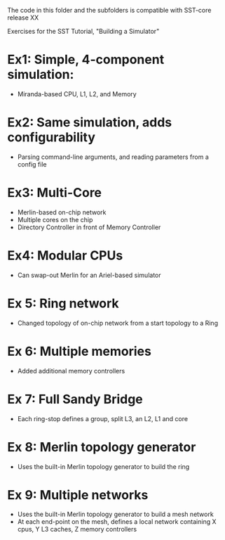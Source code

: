 The code in this folder and the subfolders is compatible with SST-core release XX

Exercises for the SST Tutorial, "Building a Simulator"

# Ex1:    Simple, 4-component simulation:
- Miranda-based CPU, L1, L2, and Memory

# Ex2:    Same simulation, adds configurability
- Parsing command-line arguments, and reading parameters from a config file

# Ex3:    Multi-Core
- Merlin-based on-chip network
- Multiple cores on the chip
- Directory Controller in front of Memory Controller

# Ex4:    Modular CPUs
- Can swap-out Merlin for an Ariel-based simulator

# Ex 5:   Ring network
- Changed topology of on-chip network from a start topology to a Ring

# Ex 6:   Multiple memories
- Added additional memory controllers

# Ex 7:   Full Sandy Bridge
- Each ring-stop defines a group, split L3, an L2, L1 and core

# Ex 8:   Merlin topology generator
- Uses the built-in Merlin topology generator to build the ring

# Ex 9:   Multiple networks
- Uses the built-in Merlin topology generator to build a mesh network
- At each end-point on the mesh, defines a local network containing
    X cpus, Y L3 caches, Z memory controllers
